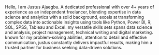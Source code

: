 Hello, I am Justus Ajaegbu.
A dedicated professional with over 4+ years of experience as an independent freelancer, blending expertise in data science and analytics 
with a solid background, excels at transforming complex data into actionable insights using tools like Python, Power BI, R, SQL, SPSS, Tableau and Excel.
my versatile skills sets spans data science and analysis, project management, technical writing and digital marketing.
known for my problem-solving abilities, attention to detail and effective communication, justus constantly delivers impactful results, making him a trusted partner for business seeking data-driven solutions. 

